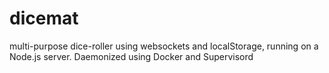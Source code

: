dicemat
=======

multi-purpose dice-roller using websockets and localStorage, running on a Node.js server.
Daemonized using Docker and Supervisord
